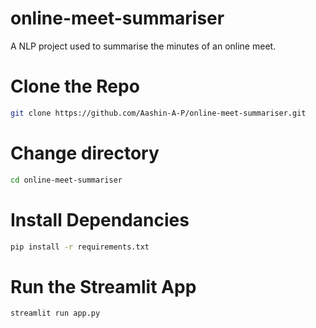 # online-meet-summariser
A NLP project used to summarise the minutes of an online meet.

# Clone the Repo
```bash
git clone https://github.com/Aashin-A-P/online-meet-summariser.git
```
# Change directory
```bash
cd online-meet-summariser
```
# Install Dependancies
```bash
pip install -r requirements.txt
```
# Run the Streamlit App
```bash
streamlit run app.py
```
